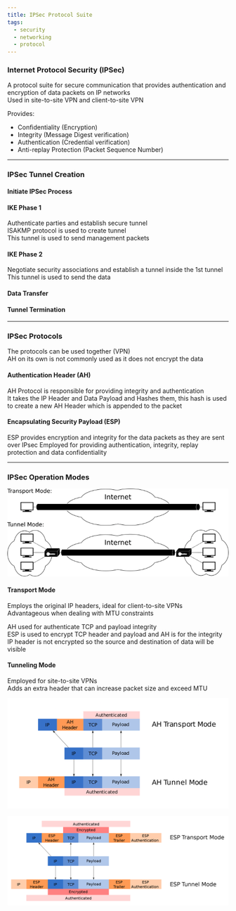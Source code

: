 ```yaml
---
title: IPSec Protocol Suite
tags:
  - security
  - networking
  - protocol
---
```


### Internet Protocol Security (IPSec)
A protocol suite for secure communication that provides authentication and encryption of data packets on IP networks  
Used in site-to-site VPN and client-to-site VPN

Provides:
* Confidentiality (Encryption)  
* Integrity (Message Digest verification)  
* Authentication (Credential verification)  
* Anti-replay Protection (Packet Sequence Number)  

---

### IPSec Tunnel Creation

#### Initiate IPSec Process

#### IKE Phase 1
Authenticate parties and establish secure tunnel  
ISAKMP protocol is used to create tunnel  
This tunnel is used to send management packets

#### IKE Phase 2
Negotiate security associations and establish a tunnel inside the 1st tunnel  
This tunnel is used to send the data

#### Data Transfer

#### Tunnel Termination

---

### IPSec Protocols
The protocols can be used together (VPN)  
AH on its own is not commonly used as it does not encrypt the data

#### Authentication Header (AH)
AH Protocol is responsible for providing integrity and authentication  
It takes the IP Header and Data Payload and Hashes them, this hash is used to create a new AH Header which is appended to the packet  

#### Encapsulating Security Payload (ESP)
ESP provides encryption and integrity for the data packets as they are sent over IPsec
Employed for providing authentication, integrity, replay protection and data confidentiality

---

### IPSec Operation Modes

![ipsec-modes|520](../../cyber-security/images/ipsec-modes.png)

#### Transport Mode
Employs the original IP headers, ideal for client-to-site VPNs  
Advantageous when dealing with MTU constraints

AH used for authenticate TCP and payload integrity  
ESP is used to encrypt TCP header and payload and AH is for the integrity  
IP header is not encrypted so the source and destination of data will be visible

#### Tunneling Mode
Employed for site-to-site VPNs  
Adds an extra header that can increase packet size and exceed MTU

![ipsec-ah|500](../../cyber-security/images/ipsec-ah.png)

![ipsec-esp|560](../../cyber-security/images/ipsec-esp.png)
